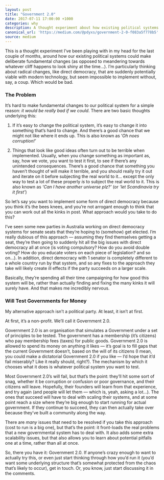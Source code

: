 ```yaml
---
layout: post
title: "Government 2.0"
date: 2017-07-11 17:00:00 +1000
categories: why
description: A thought experiment about how existing political systems might be able to make deliberate fundamental changes.
canonical_url: 'https://medium.com/@pdyxs/government-2-0-f083a5f778b5'
source: medium
---
```


This is a thought experiment I’ve been playing with in my head for the last couple of months, around how our existing political systems could make deliberate fundamental changes (as opposed to meandering towards whatever cliff happens to look shiny at the time…). I’m particularly thinking about radical changes, like direct democracy, that are suddenly potentially viable with modern technology, but seem impossible to implement without, say, a coup. Which would be bad.

### The Problem

It’s hard to make fundamental changes to our political system for a simple reason: *it would be really bad if we could*. There are two basic thoughts underlying this:

1. If it’s easy to change the political system, it’s easy to change it into something that’s hard to change. And there’s a good chance that we might not like where it ends up. This is also known as ‘*Oh noes corruption!’*

1. Things that look like good ideas often turn out to be terrible when implemented. Usually, when you change something as important as, say, how we vote, you want to test it first, to see if there’s any unintended consequences. There’s a good chance that something you haven’t thought of will make it terrible, and you should really try it out and iterate on it before subjecting the real world to it… except the only way to test a lot of these properly *is* to subject the real world to it. This is also known as *‘Can I have another universe plz?’* (or *‘let Scandinavia try it first’*)

So let’s say you want to implement some form of direct democracy because you think it’s the bees knees, and you’re not arrogant enough to think that you can work out all the kinks in post. What approach would you take to do this?

I’ve seen some new parties in Australia working on direct democracy systems for senate seats that they’re hoping to (somehow) get elected. I’m really dubious of this approach — assuming they find themselves getting a seat, they’re then going to suddenly hit all the big issues with direct democracy all at once (is voting compulsory? How do you avoid double voting? How do you educate voters on each piece of legislation? and so on…). In addition, direct democracy with 1 senator is completely different to a whole country run by that system, and so any fixes to the approach they take will likely create ill effects if the party succeeds on a larger scale.

Basically, they’re spending all their time campaigning for how good this system will be, rather than actually finding and fixing the many kinks it will surely have. And that makes me incredibly nervous.

### Will Test Governments for Money

My alternative approach isn’t a political party. At least, it isn’t at first.

At first, it’s a non-profit. We’ll call it Government 2.0.

Government 2.0 is an organisation that simulates a Government under a set of principles to be tested. The government has a membership (it’s citizens) who pay membership fees (taxes) for public goods. Government 2.0 is allowed to spend its money on anything it likes — it’s goal is to fill gaps that the current Government doesn’t, based on the will of its citizens (I mean, you could make a dictatorial Government 2.0 if you like — I‘d hope that it’d fail miserably? Like it really should, right?). The mechanism by which it chooses what it does is whatever political system you want to test.

Most Government 2.0’s will fail, but that’s the point: they’ll hit some sort of snag, whether it be corruption or confusion or poor governance, and their citizens will leave. Hopefully, their founders will learn from that experience, and try again (and people will let them — which is, yeah, asking a lot…). The ones that succeed will have to deal with scaling their systems, and at some point reach a size where they’re big enough to start running for actual government. If they continue to succeed, they can then actually take over because they’ve built a community along the way.

There are *many* issues that need to be resolved if you take this approach (cost to run is a big one), but that’s the point: it front-loads the real problems that a new governmental system has to deal with. It also adds some extra scalability issues, but that also allows you to learn about potential pitfalls one at a time, rather than all at once.

So, there you have it: Government 2.0. If anyone’s crazy enough to want to actually try this, or even just start thinking through how you’d run it (you’d want some underlying structure that’s somewhat protected from the chaos that’s likely to occur), get in touch. Or, you know, just start discussing it in the comments.
